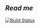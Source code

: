 ## _Read me_

[![Build Status](https://travis-ci.org/callumzw/sem.svg?branch=master)](https://travis-ci.org/callumzw/sem)
